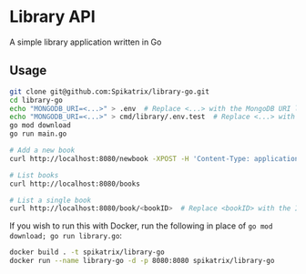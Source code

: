# Library API

A simple library application written in Go

## Usage

```bash
git clone git@github.com:Spikatrix/library-go.git
cd library-go
echo "MONGODB_URI=<...>" > .env  # Replace <...> with the MongoDB URI link
echo "MONGODB_URI=<...>" > cmd/library/.env.test  # Replace <...> with the testing MongoDB URI link (DB for testing)
go mod download
go run main.go

# Add a new book
curl http://localhost:8080/newbook -XPOST -H 'Content-Type: application/json' -d '{"name": "Atomic Habits", "author": "James Clear"}'

# List books
curl http://localhost:8080/books

# List a single book
curl http://localhost:8080/book/<bookID>  # Replace <bookID> with the ID of the book
```

If you wish to run this with Docker, run the following in place of `go mod download; go run library.go`:

```bash
docker build . -t spikatrix/library-go
docker run --name library-go -d -p 8080:8080 spikatrix/library-go
```